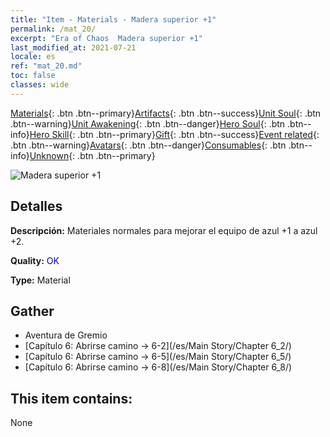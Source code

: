 ```yaml
---
title: "Item - Materials - Madera superior +1"
permalink: /mat_20/
excerpt: "Era of Chaos  Madera superior +1"
last_modified_at: 2021-07-21
locale: es
ref: "mat_20.md"
toc: false
classes: wide
---
```

 [Materials](/ItemsES/){: .btn .btn--primary}[Artifacts](/ItemsES/Artifacts/){: .btn .btn--success}[Unit Soul](/ItemsES/UnitSoul/){: .btn .btn--warning}[Unit Awakening](/ItemsES/UnitAwakening/){: .btn .btn--danger}[Hero Soul](/ItemsES/HeroSoul/){: .btn .btn--info}[Hero Skill](/ItemsES/HeroSkill/){: .btn .btn--primary}[Gift](/ItemsES/Gift/){: .btn .btn--success}[Event related](/ItemsES/Events/){: .btn .btn--warning}[Avatars](/ItemsES/Avatars/){: .btn .btn--danger}[Consumables](/ItemsES/Consumables/){: .btn .btn--info}[Unknown](/ItemsES/Unknown/){: .btn .btn--primary}

 ![Madera superior +1](/images/t/i_cailiao_mucai1.png)

## Detalles
 **Descripción:** Materiales normales para mejorar el equipo de azul +1 a azul +2.

 **Quality:** <span style="color: #0000CD">OK</span>

 **Type:** Material

## Gather

*    Aventura de Gremio 
*    [Capítulo 6: Abrirse camino -> 6-2](/es/Main Story/Chapter 6_2/) 
*    [Capítulo 6: Abrirse camino -> 6-5](/es/Main Story/Chapter 6_5/) 
*    [Capítulo 6: Abrirse camino -> 6-8](/es/Main Story/Chapter 6_8/) 

## This item contains:

  None


